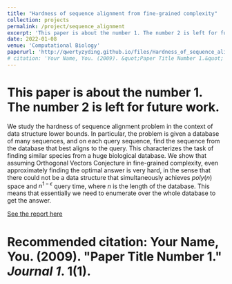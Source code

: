 ```yaml
---
title: "Hardness of sequence alignment from fine-grained complexity"
collection: projects
permalink: /project/sequence_alignment
excerpt: 'This paper is about the number 1. The number 2 is left for future work.'
date: 2022-01-08
venue: 'Computational Biology'
paperurl: 'http://qwertyzyding.github.io/files/Hardness_of_sequence_alignment_from_fine_grained_complexity.pdf'
# citation: 'Your Name, You. (2009). &quot;Paper Title Number 1.&quot; <i>Journal 1</i>. 1(1).'
---
```

# This paper is about the number 1. The number 2 is left for future work.

We study the hardness of sequence alignment problem in the context of data structure lower bounds. In particular, the problem is given a database of many sequences, and on each query sequence, find the sequence from the database that best aligns to the query. This characterizes the task of finding similar species from a huge biological database. We show that assuming Orthogonal Vectors Conjecture in fine-grained complexity, even approximately finding the optimal answer is very hard, in the sense that there could not be a data structure that simultaneously achieves $poly(n)$ space and $n^{1-\epsilon}$ query time, where $n$ is the length of the database. This
means that essentially we need to enumerate over the whole database to get the answer.


[See the report here](http://qwertyzyding.github.io/files/Hardness_of_sequence_alignment_from_fine_grained_complexity.pdf)

# Recommended citation: Your Name, You. (2009). "Paper Title Number 1." <i>Journal 1</i>. 1(1).